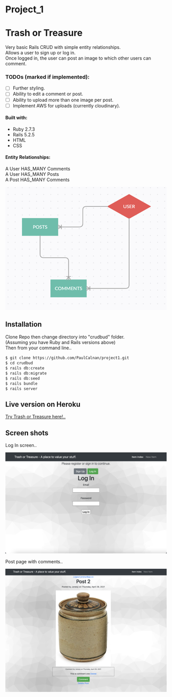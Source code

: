 # Project_1
# Trash or Treasure

Very basic Rails CRUD with simple entity relationships.  
Allows a user to sign up or log in.  
Once logged in, the user can post an image to which other users can comment.


### TODOs (marked if implemented):

- [ ]  Further styling.
- [ ]  Ability to edit a comment or post.
- [ ]  Ability to upload more than one image per post.
- [ ]  Implement AWS for uploads (currently cloudinary).

#### Built with:

 - Ruby 2.7.3
 - Rails 5.2.5
 - HTML
 - CSS

#### Entity Relationships:

A User HAS_MANY Comments  
A User HAS_MANY Posts  
A Post HAS_MANY Comments  


 ![relationship diagram](/trash-erd.png)

##

## Installation

Clone Repo then change directory into "crudbud" folder.  
(Assuming you have Ruby and Rails versions above)  
Then from your command line..  

```
$ git clone https://github.com/PaulCalnan/project1.git
$ cd crudbud
$ rails db:create
$ rails db:migrate
$ rails db:seed
$ rails bundle
$ rails server
```

## Live version on Heroku

[Try Trash or Treasure here!.. ](https://trash-treasure.herokuapp.com/login)

## Screen shots

Log In screen..

![Log in screen](/trash_login.png)

Post page with comments..

![Post screen](/trash_show1.png)

